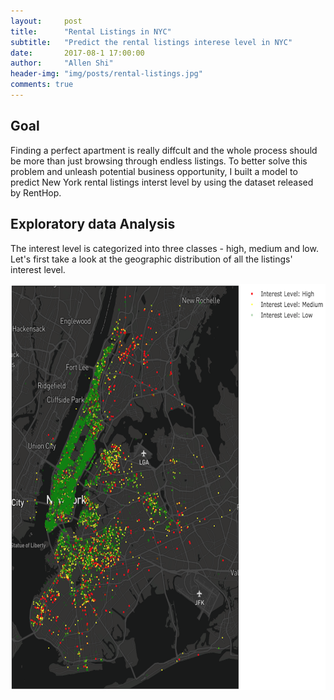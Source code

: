 ```yaml
---
layout:     post
title:      "Rental Listings in NYC"
subtitle:   "Predict the rental listings interese level in NYC"
date:       2017-08-1 17:00:00
author:     "Allen Shi"
header-img: "img/posts/rental-listings.jpg"
comments: true
---
```


## Goal
Finding a perfect apartment is really diffcult and the whole process should be more than just browsing through endless listings. To better solve this problem and unleash potential business opportunity, I built a model to predict New York rental listings interst level by using the dataset released by RentHop.

## Exploratory data Analysis
The interest level is categorized into three classes - high, medium and low. Let's first take a look at the geographic distribution of all the listings' interest level.

<center><img src="/img/posts/NY_listings.png" width="650" height="650"></center>


<meta charset="utf-8">

<svg width="960" height="960"></svg>
<script src="https://d3js.org/d3.v4.min.js"></script>

<script src="//cdnjs.cloudflare.com/ajax/libs/d3/4.7.2/d3.min.js"></script>
<script src="d3pie.min.js"></script>
<script>
var pie = new d3pie("pieChart", {
	"header": {
		"title": {
			"text": "Lots of Programming Languages",
			"fontSize": 24,
			"font": "open sans"
		},
		"subtitle": {
			"text": "A full pie chart to show off label collision detection and resolution.",
			"color": "#999999",
			"fontSize": 12,
			"font": "open sans"
		},
		"titleSubtitlePadding": 9
	},
	"footer": {
		"color": "#999999",
		"fontSize": 10,
		"font": "open sans",
		"location": "bottom-left"
	},
	"size": {
		"canvasWidth": 590,
		"pieOuterRadius": "77%"
	},
	"data": {
		"sortOrder": "value-desc",
		"content": [
			{
				"label": "Low",
				"value": 34284,
				"color": "#4daa4b"
			},
			{
				"label": "High",
				"value": 3839,
				"color": "#d41d22"
			},
			{
				"label": "Medium",
				"value": 11229,
				"color": "#e6ca0c"
			}
		]
	},
	"labels": {
		"outer": {
			"pieDistance": 33
		},
		"inner": {
			"hideWhenLessThanPercentage": 3
		},
		"mainLabel": {
			"fontSize": 20
		},
		"percentage": {
			"color": "#ffffff",
			"fontSize": 17,
			"decimalPlaces": 0
		},
		"value": {
			"color": "#adadad",
			"fontSize": 20
		},
		"lines": {
			"enabled": true
		},
		"truncation": {
			"enabled": true
		}
	},
	"effects": {
		"pullOutSegmentOnClick": {
			"effect": "linear",
			"speed": 400,
			"size": 8
		}
	},
	"misc": {
		"gradient": {
			"enabled": true,
			"percentage": 100
		}
	}
});
</script>

